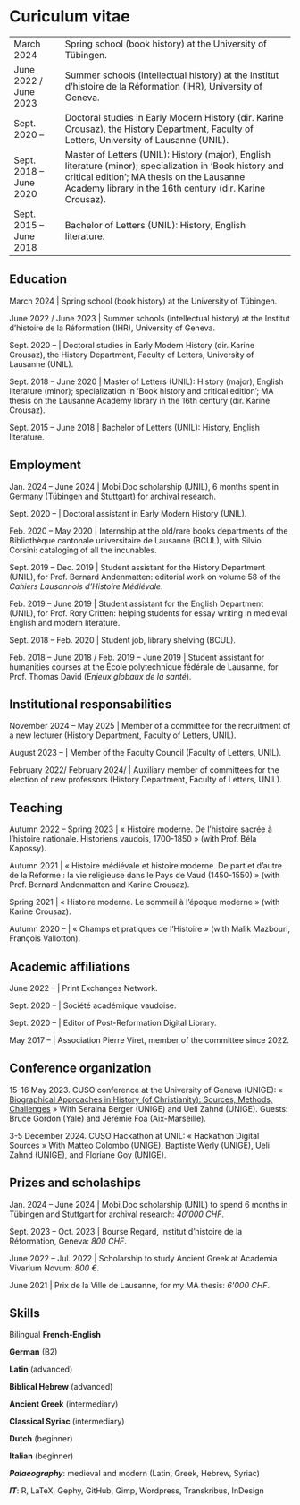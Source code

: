 # Curiculum vitae

<style>
table {
    border-collapse: collapse;
}
table, th, td {
   border: none;
}
blockquote {
    border-left: none;
    padding-left: 10px;
}
</style>

|               |               |                                                                                                                                                   
| ---           | ---           |                                                                                                                                                   
| March 2024    | Spring school (book history) at the University of Tübingen. |
| June 2022 / June 2023    | Summer schools (intellectual history) at the Institut d’histoire de la Réformation (IHR), University of Geneva. |
| Sept. 2020 –    | Doctoral studies in Early Modern History (dir. Karine Crousaz), the History Department, Faculty of Letters, University of Lausanne (UNIL). |
| Sept. 2018 – June 2020    | Master of Letters (UNIL): History (major), English literature (minor); specialization in ‘Book history and critical edition’; MA thesis on the Lausanne Academy library in the 16th century (dir. Karine Crousaz). |   
| Sept. 2015 – June 2018    | Bachelor of Letters (UNIL): History, English literature. |   

## Education

March 2024 | Spring school (book history) at the University of Tübingen.

June 2022 / June 2023 | Summer schools (intellectual history) at the Institut d’histoire de la Réformation (IHR), University of Geneva.

Sept. 2020 – | Doctoral studies in Early Modern History (dir. Karine Crousaz), the History Department, Faculty of Letters, University of Lausanne (UNIL).

Sept. 2018 – June 2020 | Master of Letters (UNIL): History (major), English literature (minor); specialization in ‘Book history and critical edition’; MA thesis on the Lausanne Academy library in the 16th century (dir. Karine Crousaz).

Sept. 2015 – June 2018 | Bachelor of Letters (UNIL): History, English literature.

## Employment

Jan. 2024 – June 2024 | Mobi.Doc scholarship (UNIL), 6 months spent in Germany (Tübingen and Stuttgart) for archival research.

Sept. 2020 – | Doctoral assistant in Early Modern History (UNIL).

Feb. 2020 – May 2020 | Internship at the old/rare books departments of the  Bibliothèque cantonale universitaire de Lausanne (BCUL), with Silvio Corsini: cataloging of all the incunables.

Sept. 2019 – Dec. 2019 | Student assistant for the History Department (UNIL), for Prof. Bernard Andenmatten: editorial work on volume 58 of the *Cahiers Lausannois d’Histoire Médiévale*.

Feb. 2019 – June 2019 | Student assistant for the English Department (UNIL), for Prof. Rory Critten: helping students for essay writing in medieval English and modern literature.

Sept. 2018 – Feb. 2020 | Student job, library shelving (BCUL).

Feb. 2018 – June 2018 / Feb. 2019 – June 2019 | Student assistant for humanities courses at the École polytechnique fédérale de Lausanne, for Prof. Thomas David (*Enjeux globaux de la santé*).

## Institutional responsabilities

November 2024 – May 2025 | Member of a committee for the recruitment of a new lecturer (History Department, Faculty of Letters, UNIL).

August 2023 – | Member of the Faculty Council (Faculty of Letters, UNIL).

February 2022/ February 2024/ | Auxiliary member of committees for the election of new professors (History Department, Faculty of Letters, UNIL).

## Teaching

Autumn 2022 – Spring 2023 | « Histoire moderne. De l’histoire sacrée à l’histoire nationale. Historiens vaudois, 1700-1850 » (with Prof. Béla Kapossy).

Autumn 2021 | « Histoire médiévale et histoire moderne. De part et d’autre de la Réforme : la vie religieuse dans le Pays de Vaud (1450-1550) » (with Prof. Bernard Andenmatten and Karine Crousaz).

Spring 2021 | « Histoire moderne. Le sommeil à l’époque moderne » (with Karine Crousaz).

Autumn 2020 – | « Champs et pratiques de l’Histoire » (with Malik Mazbouri, François Vallotton).

## Academic affiliations

June 2022 – | Print Exchanges Network.

Sept. 2020 – | Société académique vaudoise.

Sept. 2020 – | Editor of Post-Reformation Digital Library.

May 2017 – | Association Pierre Viret, member of the committee since 2022.

## Conference organization

15-16 May 2023. CUSO conference at the University of Geneva (UNIGE): « [Biographical Approaches in History (of Christianity): Sources, Methods, Challenges](https://www.unige.ch/ihr/fr/accueil/evenements-passes/2022-2023/cuso-workshop-15-16-mai-2023/) » 
With Seraina Berger (UNIGE) and Ueli Zahnd (UNIGE).
Guests: Bruce Gordon (Yale) and Jérémie Foa (Aix-Marseille).

3-5 December 2024. CUSO Hackathon at UNIL: « Hackathon Digital Sources » 
With Matteo Colombo (UNIGE), Baptiste Werly (UNIGE), Ueli Zahnd (UNIGE), and Floriane Goy (UNIGE).

## Prizes and scholaships

Jan. 2024 – June 2024 | Mobi.Doc scholarship (UNIL) to spend 6 months in Tübingen and Stuttgart for archival research: *40’000 CHF*.

Sept. 2023 – Oct. 2023 | Bourse Regard, Institut d’histoire de la Réformation, Geneva: *800 CHF*.

June 2022 – Jul. 2022 | Scholarship to study Ancient Greek at Academia Vivarium Novum: *800 €*.

June 2021 | Prix de la Ville de Lausanne, for my MA thesis: *6'000 CHF*.

## Skills

Bilingual **French-English**

**German** (B2)

**Latin** (advanced)

**Biblical Hebrew** (advanced)

**Ancient Greek** (intermediary)

**Classical Syriac** (intermediary)

**Dutch** (beginner)

**Italian** (beginner)

***Palaeography***: medieval and modern (Latin, Greek, Hebrew, Syriac)

***IT***: R, LaTeX, Gephy, GitHub, Gimp, Wordpress, Transkribus, InDesign




